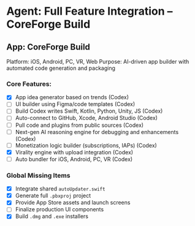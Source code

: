 # Agent: Full Feature Integration – CoreForge Build

## App: CoreForge Build
Platform: iOS, Android, PC, VR, Web
Purpose: AI-driven app builder with automated code generation and packaging

### Core Features:
- [x] App idea generator based on trends (Codex)
- [ ] UI builder using Figma/code templates (Codex)
- [ ] Build Codex writes Swift, Kotlin, Python, Unity, JS (Codex)
- [ ] Auto-connect to GitHub, Xcode, Android Studio (Codex)
- [ ] Pull code and plugins from public sources (Codex)
- [ ] Next-gen AI reasoning engine for debugging and enhancements (Codex)
- [ ] Monetization logic builder (subscriptions, IAPs) (Codex)
- [x] Virality engine with upload integration (Codex)
- [ ] Auto bundler for iOS, Android, PC, VR (Codex)

### Global Missing Items
- [x] Integrate shared `autoUpdater.swift`
- [x] Generate full `.pbxproj` project
- [x] Provide App Store assets and launch screens
- [ ] Finalize production UI components
- [x] Build `.dmg` and `.exe` installers
